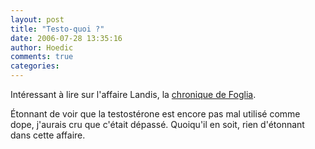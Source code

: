 ```yaml
---
layout: post
title: "Testo-quoi ?"
date: 2006-07-28 13:35:16
author: Hoedic
comments: true
categories: 
---
```



Intéressant à lire sur l'affaire Landis, la [chronique de Foglia](http://www.cyberpresse.ca/article/20060728/CPSPORTS/607280671/6014/CPSPORTS).

Étonnant de voir que la testostérone est encore pas mal utilisé comme dope, j'aurais cru que c'était dépassé. Quoiqu'il en soit, rien d'étonnant dans cette affaire.
